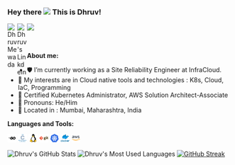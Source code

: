 ### Hey there <img src="https://media.giphy.com/media/hvRJCLFzcasrR4ia7z/giphy.gif" width="25px"> This is Dhruv!
<a href="https://twitter.com/dhruvmewada15">
  <img align="left" alt="Dhruv Mewada" width="22px" src="https://cdn.jsdelivr.net/npm/simple-icons@3.13.0/icons/twitter.svg" />
</a>
<a href="https://www.linkedin.com/in/dhruvmewada15/">
  <img align="left" alt="Dhruv's LinkdeIn" width="22px" src="https://cdn.jsdelivr.net/npm/simple-icons@v3/icons/linkedin.svg" />
</a>

![](https://visitor-badge.glitch.me/badge?page_id=dhruvmewada15)

<br />

  
**About me:**

- 🛡️ I’m currently working as a Site Reliability Engineer at InfraCloud.
- 🌱 My interests are in Cloud native tools and technologies : K8s, Cloud, IaC, Programming
- 📜 Certified Kubernetes Administrator, AWS Solution Architect-Associate
- 👨 Pronouns: He/Him
- 📍 Located in : Mumbai, Maharashtra, India

**Languages and Tools:**  

<code><img height="20" src="https://raw.githubusercontent.com/github/explore/80688e429a7d4ef2fca1e82350fe8e3517d3494d/topics/go/go.png"></code>
<code><img height="20" src="https://raw.githubusercontent.com/github/explore/80688e429a7d4ef2fca1e82350fe8e3517d3494d/topics/c/c.png"></code>
<code><img height="20" src="https://raw.githubusercontent.com/github/explore/80688e429a7d4ef2fca1e82350fe8e3517d3494d/topics/linux/linux.png"></code>
<code><img height="20" src="https://raw.githubusercontent.com/github/explore/80688e429a7d4ef2fca1e82350fe8e3517d3494d/topics/git/git.png"></code>
<code><img height="20" src="https://raw.githubusercontent.com/github/explore/80688e429a7d4ef2fca1e82350fe8e3517d3494d/topics/kubernetes/kubernetes.png"></code>
<code><img height="20" src="https://raw.githubusercontent.com/github/explore/80688e429a7d4ef2fca1e82350fe8e3517d3494d/topics/docker/docker.png"></code>
<code><img height="20" src="https://raw.githubusercontent.com/github/explore/80688e429a7d4ef2fca1e82350fe8e3517d3494d/topics/aws/aws.png"></code>


![Dhruv's GitHub Stats](https://github-readme-stats.vercel.app/api?username=dhruvmewada15&show_icons=true&include_all_commits=true&count_private=true&theme=default&line_height=20&width="300")
![Dhruv's Most Used Languages](https://github-readme-stats.vercel.app/api/top-langs/?username=dhruvmewada15&langs_count=6&layout=compact)
[![GitHub Streak](https://github-readme-streak-stats.herokuapp.com/?user=dhruvmewada15)](https://git.io/streak-stats)

<!---
<img src="https://github-readme-streak-stats.herokuapp.com?user=dhruvmewada15&theme=default&layout=compact" width="850">
<img src="https://github-readme-stats.vercel.app/api/top-langs/?username=dhruvmewada15&show_icons=true&include_all_commits=true&count_private=true&theme=default&line_height=20" alt="Dhruv's most used languages" width="350">
<img src="https://github-readme-stats.vercel.app/api?username=dhruvmewada15&show_icons=true&include_all_commits=true&count_private=true&theme=default&layout=compact" alt="GitHub Stats of Dhruv" width="350">
<img src="https://github-readme-streak-stats.herokuapp.com?user=dhruvmewada15&theme=default" align="right" width="875">
-->
